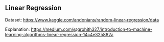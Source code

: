 ## Linear Regression 

Dataset: https://www.kaggle.com/andonians/random-linear-regression/data

Explanation: https://medium.com/@grohith327/introduction-to-machine-learning-algorithms-linear-regression-14c4e325882a
